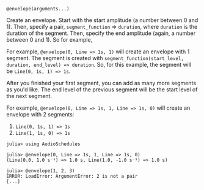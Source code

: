 ```
@envelope(arguments...)
```

Create an envelope. Start with the start amplitude (a number between 0 and 1). Then, specify a pair, `segment_function` => `duration`, where `duration` is the duration of the segment. Then, specify the end amplitude (again, a number between 0 and 1). So for example,

For example, `@envelope(0, Line => 1s, 1)` will create an envelope with 1 segment. The segment is created with `segment_function(start_level, duration, end_level) => duration`. So, for this example, the segment will be `Line(0, 1s, 1) => 1s`.

After you finished your first segment, you can add as many more segments as you'd like. The end level of the previous segment will be the start level of the next segment.

For example, `@envelope(0, Line => 1s, 1, Line => 1s, 0)` will create an envelope with 2 segments:

1. `Line(0, 1s, 1) => 1s`
2. `Line(1, 1s, 0) => 1s`

```jldoctest
julia> using AudioSchedules

julia> @envelope(0, Line => 1s, 1, Line => 1s, 0)
(Line(0.0, 1.0 s⁻¹) => 1.0 s, Line(1.0, -1.0 s⁻¹) => 1.0 s)

julia> @envelope(1, 2, 3)
ERROR: LoadError: ArgumentError: 2 is not a pair
[...]
```
